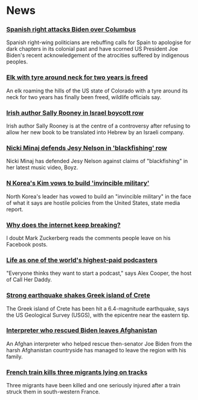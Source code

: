 # News
### [Spanish right attacks Biden over Columbus](https://www.bbc.com/news/world-europe-58882832)
Spanish right-wing politicians are rebuffing calls for Spain to apologise for dark chapters in its colonial past and have scorned US President Joe Biden's recent acknowledgement of the atrocities suffered by indigenous peoples.
### [Elk with tyre around neck for two years is freed](https://www.bbc.com/news/world-us-canada-58878732)
An elk roaming the hills of the US state of Colorado with a tyre around its neck for two years has finally been freed, wildlife officials say.
### [Irish author Sally Rooney in Israel boycott row](https://www.bbc.com/news/entertainment-arts-58886915)
Irish author Sally Rooney is at the centre of a controversy after refusing to allow her new book to be translated into Hebrew by an Israeli company.
### [Nicki Minaj defends Jesy Nelson in 'blackfishing' row](https://www.bbc.com/news/newsbeat-58882822)
Nicki Minaj has defended Jesy Nelson against claims of "blackfishing" in her latest music video, Boyz.
### [N Korea's Kim vows to build 'invincible military'](https://www.bbc.com/news/world-asia-58880207)
North Korea's leader has vowed to build an "invincible military" in the face of what it says are hostile policies from the United States, state media report. 
### [Why does the internet keep breaking?](https://www.bbc.com/news/business-58873472)
I doubt Mark Zuckerberg reads the comments people leave on his Facebook posts.
### [Life as one of the world's highest-paid podcasters](https://www.bbc.com/news/newsbeat-58719364)
"Everyone thinks they want to start a podcast," says Alex Cooper, the host of Call Her Daddy.
### [Strong earthquake shakes Greek island of Crete](https://www.bbc.com/news/world-europe-58881667)
The Greek island of Crete has been hit a 6.4-magnitude earthquake, says the US Geological Survey (USGS), with the epicentre near the eastern tip.
### [Interpreter who rescued Biden leaves Afghanistan](https://www.bbc.com/news/world-us-canada-58879441)
An Afghan interpreter who helped rescue then-senator Joe Biden from the harsh Afghanistan countryside has managed to leave the region with his family.
### [French train kills three migrants lying on tracks](https://www.bbc.com/news/world-europe-58882762)
Three migrants have been killed and one seriously injured after a train struck them in south-western France.
